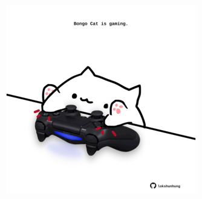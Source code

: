 <!-- built at 11/01/2025, 04:00:47 UTC -->
<p align="center">
  <img width="500" height="500" src="./ReadmeImage.svg">
</p>
